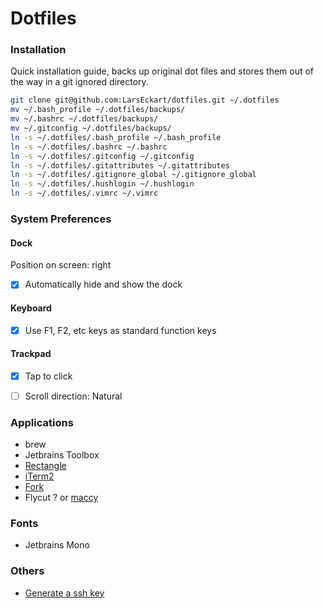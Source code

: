 # Dotfiles

### Installation

Quick installation guide, backs up original dot files and stores them out of the way in a git ignored directory.

```bash
git clone git@github.com:LarsEckart/dotfiles.git ~/.dotfiles
mv ~/.bash_profile ~/.dotfiles/backups/
mv ~/.bashrc ~/.dotfiles/backups/
mv ~/.gitconfig ~/.dotfiles/backups/
ln -s ~/.dotfiles/.bash_profile ~/.bash_profile
ln -s ~/.dotfiles/.bashrc ~/.bashrc
ln -s ~/.dotfiles/.gitconfig ~/.gitconfig
ln -s ~/.dotfiles/.gitattributes ~/.gitattributes
ln -s ~/.dotfiles/.gitignore_global ~/.gitignore_global 
ln -s ~/.dotfiles/.hushlogin ~/.hushlogin 
ln -s ~/.dotfiles/.vimrc ~/.vimrc
```

### System Preferences

#### Dock

Position on screen: right
- [x] Automatically hide and show the dock

#### Keyboard

- [x] Use F1, F2, etc keys as standard function keys

#### Trackpad

- [x] Tap to click
- [ ] Scroll direction: Natural


### Applications
* brew
* Jetbrains Toolbox
* [Rectangle](https://github.com/rxhanson/Rectangle)
* [iTerm2](https://iterm2.com/)
* [Fork](https://git-fork.com/)
* Flycut ? or [maccy](https://maccy.app/)


### Fonts

* Jetbrains Mono

### Others

* [Generate a ssh key](https://docs.github.com/en/github/authenticating-to-github/generating-a-new-ssh-key-and-adding-it-to-the-ssh-agent)
